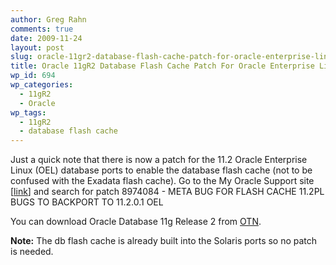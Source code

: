 ```yaml
---
author: Greg Rahn
comments: true
date: 2009-11-24
layout: post
slug: oracle-11gr2-database-flash-cache-patch-for-oracle-enterprise-linux
title: Oracle 11gR2 Database Flash Cache Patch For Oracle Enterprise Linux
wp_id: 694
wp_categories:
  - 11gR2
  - Oracle
wp_tags:
  - 11gR2
  - database flash cache
---
```


Just a quick note that there is now a patch for the 11.2 Oracle Enterprise Linux (OEL) database ports to enable the database flash cache (not to be confused with the Exadata flash cache).  Go to the My Oracle Support site [[link](https://supporthtml.oracle.com/ep/faces/secure/ml3/patches/ARUPatchDownload.jspx)] and search for patch 8974084 - META BUG FOR FLASH CACHE 11.2PL BUGS TO BACKPORT TO 11.2.0.1 OEL

You can download Oracle Database 11g Release 2 from [OTN](http://www.oracle.com/technology/software/products/database/index.html).

**Note:** The db flash cache is already built into the Solaris ports so no patch is needed.
